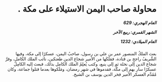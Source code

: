 <h1 dir="rtl">محاولة صاحب اليمن الاستيلاء على مكة .</h1>

<h5 dir="rtl">العام الهجري:  629

الشهر القمري: ربيع الآخر

العام الميلادي: 1232</h5>

<p dir="rtl">بعث الملكُ المنصور عمر بن علي بن رسول، صاحبُ اليمن، عسكرًا إلى مكة، وفيها الشَّريفُ راجح بن قتادة، فمَلَكَها من الأمير شجاع الدين طغتكين، نائب الملك الكامل، وفرَّ شجاع الدين إلى نخلة ثم إلى ينبع، وكتب يُعلِمُ الملك الكامل بذلك، فبعث إليه الكامِلُ عسكرًا سار بهم إلى مكَّة، فقدموها في شهر رمضان، ومَلَكوها بعدما قتلوا جماعة، وكان مُقَدَّم العسكر الأمير فخر الدين يوسف بن الشيخ.</p></br>
